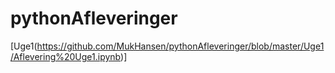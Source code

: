 # pythonAfleveringer
[Uge1(https://github.com/MukHansen/pythonAfleveringer/blob/master/Uge1/Aflevering%20Uge1.ipynb)]
